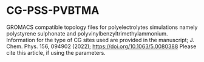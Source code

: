 # CG-PSS-PVBTMA
GROMACS compatible topology files for polyelectrolytes simulations namely polystyrene sulphonate and polyvinylbenzyltrimethylammonium.
Information for the type of CG sites used are provided in the manuscript; J. Chem. Phys. 156, 094902 (2022); https://doi.org/10.1063/5.0080388
Please cite this article, if using the parameters.
